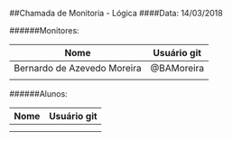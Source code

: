 ##Chamada de Monitoria - Lógica
####Data: 14/03/2018

######Monitores:

|Nome                               |Usuário git          |
|-----------------------------------|---------------------|
| Bernardo de Azevedo Moreira       | @BAMoreira          |
|                                   |                     |

######Alunos:

|Nome                               |Usuário git          |
|-----------------------------------|---------------------|
|                                   |                     |
|                                   |                     |
